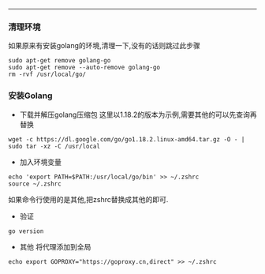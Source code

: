 <article-title title="Ubuntu安装Go环境"></article-title>

<article-meta date="2023年09月06日"></article-meta>

--- 

### 清理环境

如果原来有安装golang的环境,清理一下,没有的话则跳过此步骤
```shell
sudo apt-get remove golang-go
sudo apt-get remove --auto-remove golang-go
rm -rvf /usr/local/go/
```

### 安装Golang

* 下载并解压golang压缩包
这里以1.18.2的版本为示例,需要其他的可以先查询再替换
```shell
wget -c https://dl.google.com/go/go1.18.2.linux-amd64.tar.gz -O - | sudo tar -xz -C /usr/local
```

* 加入环境变量
```shell
echo 'export PATH=$PATH:/usr/local/go/bin' >> ~/.zshrc
source ~/.zshrc
```
如果命令行使用的是其他,把zshrc替换成其他的即可.

* 验证
```shell
go version
```

* 其他
将代理添加到全局
```shell
echo export GOPROXY="https://goproxy.cn,direct" >> ~/.zshrc
```
